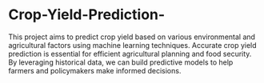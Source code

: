 # Crop-Yield-Prediction-
This project aims to predict crop yield based on various environmental and agricultural factors using machine learning techniques. Accurate crop yield prediction is essential for efficient agricultural planning and food security. By leveraging historical data, we can build predictive models to help farmers and policymakers make informed decisions.

